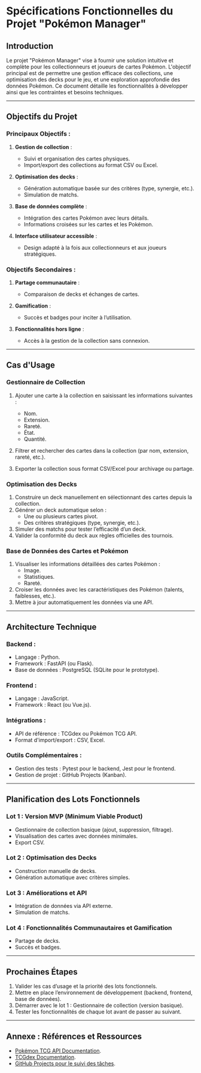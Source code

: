 # Spécifications Fonctionnelles du Projet "Pokémon Manager"

## **Introduction**
Le projet "Pokémon Manager" vise à fournir une solution intuitive et complète pour les collectionneurs et joueurs de cartes Pokémon. L'objectif principal est de permettre une gestion efficace des collections, une optimisation des decks pour le jeu, et une exploration approfondie des données Pokémon. Ce document détaille les fonctionnalités à développer ainsi que les contraintes et besoins techniques.

---

## **Objectifs du Projet**

### Principaux Objectifs :
1. **Gestion de collection** :
   - Suivi et organisation des cartes physiques.
   - Import/export des collections au format CSV ou Excel.

2. **Optimisation des decks** :
   - Génération automatique basée sur des critères (type, synergie, etc.).
   - Simulation de matchs.

3. **Base de données complète** :
   - Intégration des cartes Pokémon avec leurs détails.
   - Informations croisées sur les cartes et les Pokémon.

4. **Interface utilisateur accessible** :
   - Design adapté à la fois aux collectionneurs et aux joueurs stratégiques.

### Objectifs Secondaires :
1. **Partage communautaire** :
   - Comparaison de decks et échanges de cartes.

2. **Gamification** :
   - Succès et badges pour inciter à l’utilisation.

3. **Fonctionnalités hors ligne** :
   - Accès à la gestion de la collection sans connexion.

---

## **Cas d'Usage**

### **Gestionnaire de Collection**
1. Ajouter une carte à la collection en saisissant les informations suivantes :
   - Nom.
   - Extension.
   - Rareté.
   - État.
   - Quantité.

2. Filtrer et rechercher des cartes dans la collection (par nom, extension, rareté, etc.).
3. Exporter la collection sous format CSV/Excel pour archivage ou partage.

### **Optimisation des Decks**
1. Construire un deck manuellement en sélectionnant des cartes depuis la collection.
2. Générer un deck automatique selon :
   - Une ou plusieurs cartes pivot.
   - Des critères stratégiques (type, synergie, etc.).
3. Simuler des matchs pour tester l’efficacité d’un deck.
4. Valider la conformité du deck aux règles officielles des tournois.

### **Base de Données des Cartes et Pokémon**
1. Visualiser les informations détaillées des cartes Pokémon :
   - Image.
   - Statistiques.
   - Rareté.
2. Croiser les données avec les caractéristiques des Pokémon (talents, faiblesses, etc.).
3. Mettre à jour automatiquement les données via une API.

---

## **Architecture Technique**

### Backend :
- Langage : Python.
- Framework : FastAPI (ou Flask).
- Base de données : PostgreSQL (SQLite pour le prototype).

### Frontend :
- Langage : JavaScript.
- Framework : React (ou Vue.js).

### Intégrations :
- API de référence : TCGdex ou Pokémon TCG API.
- Format d'import/export : CSV, Excel.

### Outils Complémentaires :
- Gestion des tests : Pytest pour le backend, Jest pour le frontend.
- Gestion de projet : GitHub Projects (Kanban).

---

## **Planification des Lots Fonctionnels**

### Lot 1 : Version MVP (Minimum Viable Product)
- Gestionnaire de collection basique (ajout, suppression, filtrage).
- Visualisation des cartes avec données minimales.
- Export CSV.

### Lot 2 : Optimisation des Decks
- Construction manuelle de decks.
- Génération automatique avec critères simples.

### Lot 3 : Améliorations et API
- Intégration de données via API externe.
- Simulation de matchs.

### Lot 4 : Fonctionnalités Communautaires et Gamification
- Partage de decks.
- Succès et badges.

---

## **Prochaines Étapes**
1. Valider les cas d’usage et la priorité des lots fonctionnels.
2. Mettre en place l’environnement de développement (backend, frontend, base de données).
3. Démarrer avec le lot 1 : Gestionnaire de collection (version basique).
4. Tester les fonctionnalités de chaque lot avant de passer au suivant.

---

## **Annexe : Références et Ressources**
- [Pokémon TCG API Documentation](https://pokemontcg.io/).
- [TCGdex Documentation](https://www.tcgdex.net/).
- [GitHub Projects pour le suivi des tâches](https://docs.github.com/en/issues/planning-and-tracking-with-projects).

